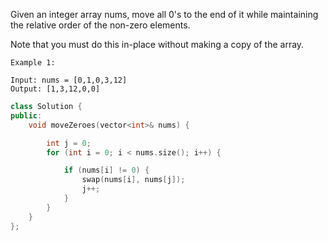 Given an integer array nums, move all 0's to the end of it while maintaining the relative order of the non-zero elements.

Note that you must do this in-place without making a copy of the array.

 
```
Example 1:

Input: nums = [0,1,0,3,12]
Output: [1,3,12,0,0]
```

```cpp
class Solution {
public:
    void moveZeroes(vector<int>& nums) {

        int j = 0;
        for (int i = 0; i < nums.size(); i++) {

            if (nums[i] != 0) {
                swap(nums[i], nums[j]);
                j++;
            }
        }
    }
};